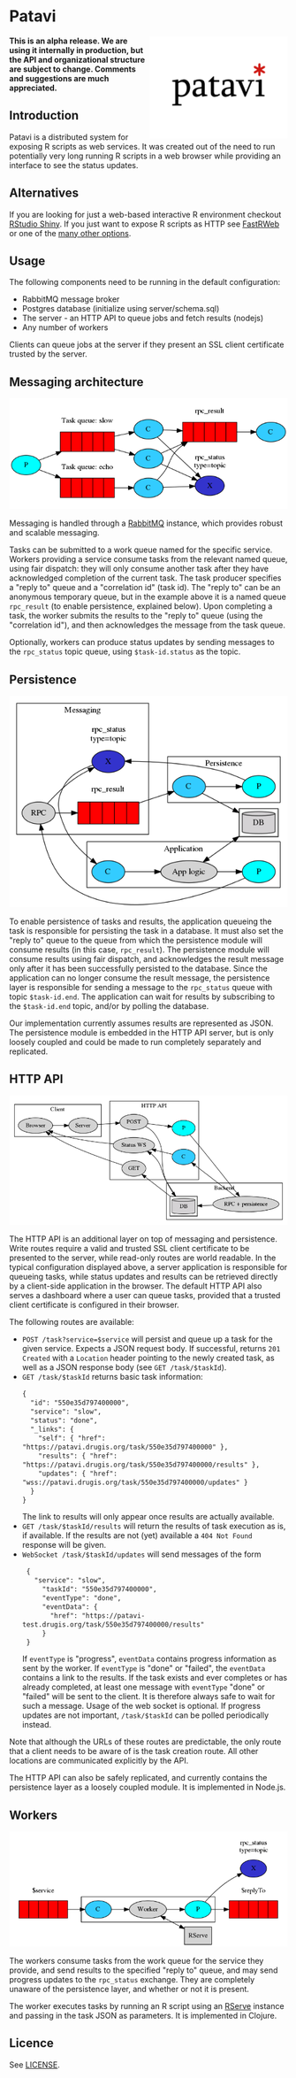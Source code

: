 # Patavi

<img src="server/public/img/patavi_small.png" alt="logo" align="right" width="250" />

**This is an alpha release.  We are using it internally in production,
  but the API and organizational structure are subject to change.
  Comments and suggestions are much appreciated.**

## Introduction
Patavi is a distributed system for exposing
R scripts as web services.
It was created out of the need to run
potentially very long running R scripts in a web browser while
providing an interface to see the status updates.

## Alternatives
If you are looking for just a web-based interactive R environment
checkout [RStudio Shiny](http://www.rstudio.com/shiny/). If you just
want to expose R scripts as HTTP see
[FastRWeb](https://www.rforge.net/FastRWeb/) or one of the [many other
options](http://cran.r-project.org/doc/FAQ/R-FAQ.html#R-Web-Interfaces).


## Usage

The following components need to be running in the default configuration:

 - RabbitMQ message broker
 - Postgres database (initialize using server/schema.sql)
 - The server - an HTTP API to queue jobs and fetch results (nodejs)
 - Any number of workers

Clients can queue jobs at the server if they present an SSL client certificate trusted by the server.

## Messaging architecture

![Messaging architecture overview](doc/arch_messaging.png)

Messaging is handled through a [RabbitMQ](https://www.rabbitmq.com/) instance, which provides robust and scalable messaging.

Tasks can be submitted to a work queue named for the specific service.
Workers providing a service consume tasks from the relevant named queue, using fair dispatch: they will only consume another task after they have acknowledged completion of the current task.
The task producer specifies a "reply to" queue and a "correlation id" (task id).
The "reply to" can be an anonymous temporary queue, but in the example above it is a named queue `rpc_result` (to enable persistence, explained below).
Upon completing a task, the worker submits the results to the "reply to" queue (using the "correlation id"), and then acknowledges the message from the task queue.

Optionally, workers can produce status updates by sending messages to the `rpc_status` topic queue, using `$task-id.status` as the topic.

## Persistence

![Persistence architecture overview](doc/arch_persistence.png)

To enable persistence of tasks and results, the application queueing the task is responsible for persisting the task in a database.
It must also set the "reply to" queue to the queue from which the persistence module will consume results (in this case, `rpc_result`).
The persistence module will consume results using fair dispatch, and acknowledges the result message only after it has been successfully persisted to the database.
Since the application can no longer consume the result message, the persistence layer is responsible for sending a message to the `rpc_status` queue with topic `$task-id.end`.
The application can wait for results by subscribing to the `$task-id.end` topic, and/or by polling the database.

Our implementation currently assumes results are represented as JSON.
The persistence module is embedded in the HTTP API server, but is only loosely coupled and could be made to run completely separately and replicated.

## HTTP API

![HTTP API architecture overview](doc/arch_http_api.png)

The HTTP API is an additional layer on top of messaging and persistence.
Write routes require a valid and trusted SSL client certificate to be presented to the server, while read-only routes are world readable.
In the typical configuration displayed above, a server application is responsible for queueing tasks, while status updates and results can be retrieved directly by a client-side application in the browser.
The default HTTP API also serves a dashboard where a user can queue tasks, provided that a trusted client certificate is configured in their browser.

The following routes are available:

 - `POST /task?service=$service` will persist and queue up a task for the given service. Expects a JSON request body. If successful, returns `201 Created` with a `Location` header pointing to the newly created task, as well as a JSON response body (see `GET /task/$taskId`).
 - `GET /task/$taskId` returns basic task information:
    ```
    {
      "id": "550e35d797400000",
      "service": "slow",
      "status": "done",
      "_links": {
        "self": { "href": "https://patavi.drugis.org/task/550e35d797400000" },
        "results": { "href": "https://patavi.drugis.org/task/550e35d797400000/results" },
        "updates": { "href": "wss://patavi.drugis.org/task/550e35d797400000/updates" }
      }
    }
    ```
   The link to results will only appear once results are actually available.
 - `GET /task/$taskId/results` will return the results of task execution as is, if available.
   If the results are not (yet) available a `404 Not Found` response will be given.
 - `WebSocket /task/$taskId/updates` will send messages of the form
   ```
    {
      "service": "slow",
        "taskId": "550e35d797400000",
        "eventType": "done",
        "eventData": {
          "href": "https://patavi-test.drugis.org/task/550e35d797400000/results"
        }
    }
   ```
   If `eventType` is "progress", `eventData` contains progress information as sent by the worker. If `eventType` is "done" or "failed", the `eventData` contains a link to the results. If the task exists and ever completes or has already completed, at least one message with `eventType` "done" or "failed" will be sent to the client. It is therefore always safe to wait for such a message. Usage of the web socket is optional. If progress updates are not important, `/task/$taskId` can be polled periodically instead.

Note that although the URLs of these routes are predictable, the only route that a client needs to be aware of is the task creation route. All other locations are communicated explicitly by the API.

The HTTP API can also be safely replicated, and currently contains the persistence layer as a loosely coupled module.
It is implemented in Node.js.

## Workers

![Worker architecture overview](doc/arch_worker.png)

The workers consume tasks from the work queue for the service they provide, and send results to the specified "reply to" queue, and may send progress updates to the `rpc_status` exchange.
They are completely unaware of the persistence layer, and whether or not it is present.

The worker executes tasks by running an R script using an [RServe](https://rforge.net/Rserve/) instance and passing in the task JSON as parameters.
It is implemented in Clojure.

## Licence

See [LICENSE](LICENSE).
